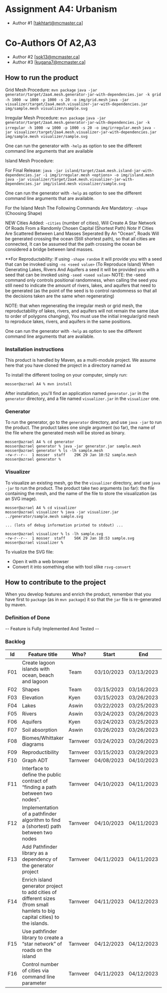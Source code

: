 # Assignment A4: Urbanism

  - Author #1 [takhtart@mcmaster.ca]

# Co-Authors Of A2,A3
  - Author #2 [sok13@mcmaster.ca]
  - Author #3 [kugana7@mcmaster.ca]

## How to run the product

Grid Mesh Procedure:
`mvn package`
`java -jar generator/target/2aa4.mesh.generator-jar-with-dependencies.jar -k grid -h 1000 -w 1000 -p 1000 -s 20 -o img/grid.mesh`
`java -jar visualizer/target/2aa4.mesh.visualizer-jar-with-dependencies.jar img/sample.mesh visualizer/sample.svg`

Irregular Mesh Procedure:
`mvn package`
`java -jar generator/target/2aa4.mesh.generator-jar-with-dependencies.jar -k irregular -h 1000 -w 1000 -p 1000 -s 20 -o img/irregular.mesh`
`java -jar visualizer/target/2aa4.mesh.visualizer-jar-with-dependencies.jar img/sample.mesh visualizer/sample.svg`

One can run the generator with `-help` as option to see the different command line arguments that are available

Island Mesh Procedure:

For Final Release:
`java -jar island/target/2aa4.mesh.island-jar-with-dependencies.jar -i img/irregular.mesh <options> -o img/island.mesh`
`java -jar visualizer/target/2aa4.mesh.visualizer-jar-with-dependencies.jar img/island.mesh visualizer/sample.svg`

One can run the generator with `-help` as option to see the different command line arguments that are available.

For the Island Mesh The Following Commands Are Mandatory:
`-shape` (Choosing Shape) 

NEW Cities Added:
`-cities` (number of cities), Will Create A Star Network Of Roads From a Randomly Chosen Capital (Shortest Path)
*Note* If Cities Are Scattered Between Land Masses Seperated By An "Ocean", Roads Will be generated crossing the ocean (Still shortest path), so that all cities are connected, It can be assumed that the path crossing the ocean be considered a bridge between land masses.

**For Reproductability:
If using `-shape random` it will provide you with a seed that can be invoked using `-ns <seed value>` (To Reproduce Island)
When Generating Lakes, Rivers And Aquifers a seed it will be provided you with a seed that can be invoked using `-seed <seed value>`
NOTE: the -seed command only controls positional randomness, when calling the seed you still need to indicate the amount of rivers, lakes, and aquifers that need to be generated (as the point of the seed is to control randomness so that all the decisions taken are the same when regenerating)

NOTE: that when regenerating the irregular mesh or grid mesh, the reproductability of lakes, rivers, and aquifers will not remain the same (due to order of polygons changing), You must use the initial irregular/grid mesh to reproduce lakes, rivers, and aquifers in the same positions.

One can run the generator with `-help` as option to see the different command line arguments that are available.

### Installation instructions

This product is handled by Maven, as a multi-module project. We assume here that you have cloned the project in a directory named `A4`

To install the different tooling on your computer, simply run:

```
mosser@azrael A4 % mvn install
```

After installation, you'll find an application named `generator.jar` in the `generator` directory, and a file named `visualizer.jar` in the `visualizer` one. 

### Generator

To run the generator, go to the `generator` directory, and use `java -jar` to run the product. The product takes one single argument (so far), the name of the file where the generated mesh will be stored as binary.

```
mosser@azrael A4 % cd generator 
mosser@azrael generator % java -jar generator.jar sample.mesh
mosser@azrael generator % ls -lh sample.mesh
-rw-r--r--  1 mosser  staff    29K 29 Jan 10:52 sample.mesh
mosser@azrael generator % 
```

### Visualizer

To visualize an existing mesh, go the the `visualizer` directory, and use `java -jar` to run the product. The product take two arguments (so far): the file containing the mesh, and the name of the file to store the visualization (as an SVG image).

```
mosser@azrael A4 % cd visualizer 
mosser@azrael visualizer % java -jar visualizer.jar ../generator/sample.mesh sample.svg

... (lots of debug information printed to stdout) ...

mosser@azrael visualizer % ls -lh sample.svg
-rw-r--r--  1 mosser  staff    56K 29 Jan 10:53 sample.svg
mosser@azrael visualizer %
```
To viualize the SVG file:

  - Open it with a web browser
  - Convert it into something else with tool slike `rsvg-convert`

## How to contribute to the project

When you develop features and enrich the product, remember that you have first to `package` (as in `mvn package`) it so that the `jar` file is re-generated by maven.

### Definition of Done

-- Feature is Fully Implemented And Tested --

### Backlog

| Id | Feature title | Who? | Start | End | Status |
|:--:|---------------|------|-------|-----|--------|
| F01 | Create lagoon islands with ocean, beach and lagoon | Team | 03/10/2023 | 03/13/2023 | D | 
| F02 | Shapes | Team | 03/15/2023 | 03/16/2023 | D | 
| F03 | Elevation | Kyen | 03/15/2023 | 03/26/2023 | D |
| F04 | Lakes | Aswin | 03/22/2023 | 03/25/2023 | D |
| F05 | Rivers | Aswin | 03/24/2023 | 03/26/2023 | D | 
| F06 | Aquifers | Kyen | 03/24/2023 | 03/25/2023 | D | 
| F07 | Soil absorption | Aswin | 03/26/2023 | 03/26/2023 | D |
| F08 | Biomes/Whittaker diagrams | Tarnveer | 03/24/2023 | 03/26/2023 | D |
| F09 | Reproductibility | Tarnveer | 03/15/2023 | 03/29/2023 | D | 
| F10 | Graph ADT | Tarnveer | 04/08/2023 | 04/10/2023 | D | 
| F11 | Interface to define the public contract of “finding a path between two nodes". | Tarnveer | 04/10/2023 | 04/11/2023 | D | 
| F12 | Implementation of a pathfinder algorithm to find a (shortest) path between two nodes | Tarnveer | 04/10/2023 | 04/11/2023 | D | 
| F13 | Add Pathfinder library as a dependency of the generator project | Tarnveer | 04/11/2023 | 04/11/2023 | D | 
| F14 | Enrich island generator project to add cities of different sizes (from small hamlets to big capital cities) to the islands. | Tarnveer | 04/11/2023 | 04/12/2023 | D | 
| F15 | Use pathfinder library to create a “star network” of roads on the island | Tarnveer | 04/12/2023 | 04/12/2023 | D | 
| F16 | Control number of cities via command line parameter | Tarnveer |04/11/2023 | 04/12/2023 | D | 



